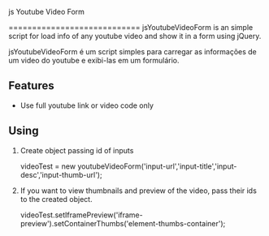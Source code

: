 js Youtube Video Form


============================
jsYoutubeVideoForm is an simple script for load info of any youtube video and show it in a form using jQuery.

jsYoutubeVideoForm é um script simples para carregar as informações de um video do youtube e exibi-las em um formulário.
 
Features
--------

* Use full youtube link or video code only

Using
--------------------

1) Create object passing id of inputs

    videoTest = new youtubeVideoForm('input-url','input-title','input-desc','input-thumb-url');


2) If you want to view thumbnails and preview of the video, pass their ids to the created object.

    videoTest.setIframePreview('iframe-preview').setContainerThumbs('element-thumbs-container');



